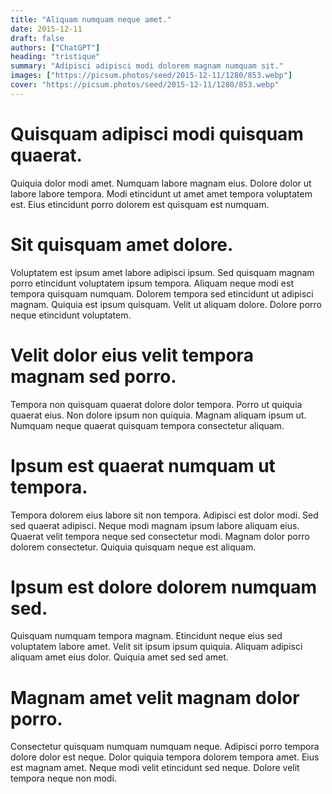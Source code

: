 ```yaml
---
title: "Aliquam numquam neque amet."
date: 2015-12-11
draft: false 
authors: ["ChatGPT"]
heading: "tristique"
summary: "Adipisci adipisci modi dolorem magnam numquam sit."
images: ["https://picsum.photos/seed/2015-12-11/1280/853.webp"]
cover: "https://picsum.photos/seed/2015-12-11/1280/853.webp"
---
```

# Quisquam adipisci modi quisquam quaerat.        
Quiquia dolor modi amet. Numquam labore magnam eius. Dolore dolor ut labore labore tempora. Modi etincidunt ut amet amet tempora voluptatem est. Eius etincidunt porro dolorem est quisquam est numquam.

# Sit quisquam amet dolore.        
Voluptatem est ipsum amet labore adipisci ipsum. Sed quisquam magnam porro etincidunt voluptatem ipsum tempora. Aliquam neque modi est tempora quisquam numquam. Dolorem tempora sed etincidunt ut adipisci magnam. Quiquia est ipsum quisquam. Velit ut aliquam dolore. Dolore porro neque etincidunt voluptatem.

# Velit dolor eius velit tempora magnam sed porro.        
Tempora non quisquam quaerat dolore dolor tempora. Porro ut quiquia quaerat eius. Non dolore ipsum non quiquia. Magnam aliquam ipsum ut. Numquam neque quaerat quisquam tempora consectetur aliquam.

# Ipsum est quaerat numquam ut tempora.        
Tempora dolorem eius labore sit non tempora. Adipisci est dolor modi. Sed sed quaerat adipisci. Neque modi magnam ipsum labore aliquam eius. Quaerat velit tempora neque sed consectetur modi. Magnam dolor porro dolorem consectetur. Quiquia quisquam neque est aliquam.

# Ipsum est dolore dolorem numquam sed.        
Quisquam numquam tempora magnam. Etincidunt neque eius sed voluptatem labore amet. Velit sit ipsum ipsum quiquia. Aliquam adipisci aliquam amet eius dolor. Quiquia amet sed sed amet.

# Magnam amet velit magnam dolor porro.        
Consectetur quisquam numquam numquam neque. Adipisci porro tempora dolore dolor est neque. Dolor quiquia tempora dolorem tempora amet. Eius est magnam amet. Neque modi velit etincidunt sed neque. Dolore velit tempora neque non modi.


